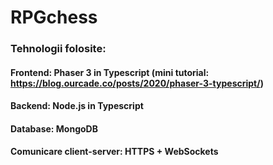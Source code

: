 # RPGchess
### Tehnologii folosite:
#### Frontend: Phaser 3 in Typescript (mini tutorial: https://blog.ourcade.co/posts/2020/phaser-3-typescript/)
#### Backend: Node.js in Typescript
#### Database: MongoDB
#### Comunicare client-server: HTTPS + WebSockets